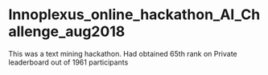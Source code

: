 # Innoplexus_online_hackathon_AI_Challenge_aug2018
This was a text mining hackathon.  Had obtained 65th rank on Private leaderboard out of 1961 participants

